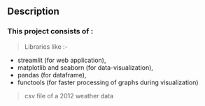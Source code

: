 ## Description

### This project consists of :
  > Libraries like :- 
   - streamlit (for web application),
   - matplotlib and seaborn (for data-visualization),
   - pandas (for dataframe),
   -  functools (for faster processing of graphs during visualization)


  > csv file of a 2012 weather data
